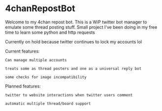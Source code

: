 # 4chanRepostBot

Welcome to my 4chan repost bot. This is a WiP twitter bot manager to emulate some thread posting stuff. Small project I've been doing in my free time to learn some python and http requests

Currently on hold because twitter continues to lock my accounts lol

Current features:

    Can manage multiple accounts
  
    treats some as thread posters and one as a universal reply bot
  
    some checks for image incompatibility
  
Planned features:

    twitter to website interactions when twitter users comment
  
    automatic multiple thread/board support
    
